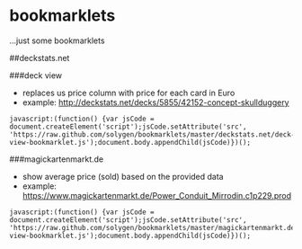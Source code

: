 bookmarklets
============
...just some bookmarklets


##deckstats.net


###deck view

+ replaces us price column with price for each card in Euro
+ example: http://deckstats.net/decks/5855/42152-concept-skullduggery

```
javascript:(function() {var jsCode = document.createElement('script');jsCode.setAttribute('src', 'https://raw.github.com/solygen/bookmarklets/master/deckstats.net/deck-view-bookmarklet.js');document.body.appendChild(jsCode)})();
```

###magickartenmarkt.de

+ show average price (sold) based on the provided data
+ example: https://www.magickartenmarkt.de/Power_Conduit_Mirrodin.c1p229.prod

```
javascript:(function() {var jsCode = document.createElement('script');jsCode.setAttribute('src', 'https://raw.github.com/solygen/bookmarklets/master/magickartenmarkt.de/detail-view-bookmarklet.js');document.body.appendChild(jsCode)})();
```
